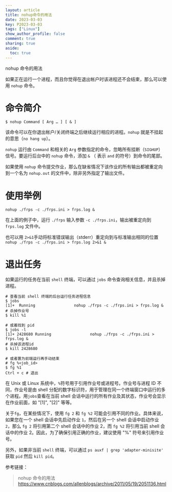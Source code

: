 ```yaml
---
layout: article
title: nohup命令的用法
date: 2023-03-03
key: P2023-03-03
tags: ["Linux"]
show_author_profile: false
comment: true
sharing: true
aside:
  toc: true
---
```


nohup 命令的用法

<!--more-->

如果正在运行一个进程，而且你觉得在退出帐户时该进程还不会结束，那么可以使用 `nohup` 命令。

# 命令简介

```shell
$ nohup Command [ Arg … ] [ & ]
```

该命令可以在你退出帐户/关闭终端之后继续运行相应的进程。`nohup` 就是不挂起的意思（`no hang up`）。

`nohup` 运行由 `Command` 和相关的 `Arg` 参数指定的命令，忽略所有挂断（`SIGHUP`）信号。要运行后台中的 `nohup` 命令，添加 `&` （ 表示 `and` 的符号）到命令的尾部。

如果使用 `nohup` 命令提交作业，那么在缺省情况下该作业的所有输出都被重定向到一个名为 `nohup.out` 的文件中，除非另外指定了输出文件。



# 使用举例

```shell
nohup ./frps -c ./frps.ini > frps.log &
```

在上面的例子中，运行 `./frps` 输入参数 `-c ./frps.ini`，输出被重定向到 `frps.log` 文件中。

也可以用 `2>&1`手动将标准错误输出（stderr）重定向到与标准输出相同的位置 `nohup ./frps -c ./frps.ini > frps.log 2>&1 &`

# 退出任务

如果运行的任务在当前 `shell` 终端，可以通过 `jobs` 命令查询相关信息，并且杀掉进程。

```shell
# 查看当前 shell 终端的后台运行任务进程信息
$ jobs
[1]+  Running                 nohup ./frps -c ./frps.ini > frps.log &
# 杀掉作业号
$ kill %1

# 或着找到 pid
$ jobs -l
[1]+ 2428680 Running                 nohup ./frps -c ./frps.ini > frps.log &
# 杀掉该进程id
$ kill 2428680

# 或者置为前端运行再手动结束
# fg %<job_id>
$ fg %1
Ctrl + c # 退出
```

在 Unix 或 Linux 系统中，`%`符号用于引用作业号或进程号。作业号与进程 ID 不同，作业号是由 shell 分配的数字标识符，用于管理在同一个终端窗口中运行的多个进程。用`jobs`查看在当前 shell 会话中运行的所有作业及其状态，作业号会显示在作业前面，如 "[1]", "[2]" 等等。

关于`fg`，在某些情况下，使用 `fg 2` 和 `fg %2` 可能会引用不同的作业。具体来说，如果您在一个 shell 会话中先启动作业 `1`，然后在另一个 shell 会话中启动作业 `2`，那么 `fg 2` 将引用第二个 shell 会话中的作业 2，而 `fg %2` 将引用当前 shell 会话中的作业 2。因此，为了确保引用正确的作业，建议使用 "%" 符号来引用作业号。

另外，如果非当前 `shell` 终端，可以通过 `ps auxf | grep 'adapter-minisite'` 获取 `pid` 然后 `kill pid`。



参考链接：

> nohup 命令的用法 https://www.cnblogs.com/allenblogs/archive/2011/05/19/2051136.html